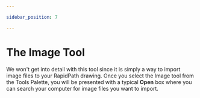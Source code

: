 ```yaml
---

sidebar_position: 7

---
```

# The Image Tool

We won't get into detail with this tool since it is simply a way to import image files to your RapidPath drawing. Once you select the Image tool from the Tools Palette, you will be presented with a typical **Open** box where you can search your computer for image files you want to import.

